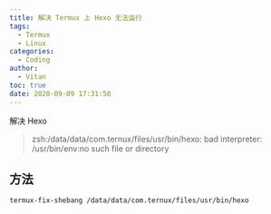 ```yaml
---
title: 解决 Termux 上 Hexo 无法运行
tags:
  - Termux
  - Linux
categories:
  - Coding
author:
  - Vitan
toc: true
date: 2020-09-09 17:31:50
---
```

解决 Hexo 
> zsh:/data/data/com.ternux/files/usr/bin/hexo: bad interpreter: /usr/bin/env:no such file or directory

## 方法
```
termux-fix-shebang /data/data/com.ternux/files/usr/bin/hexo
```
